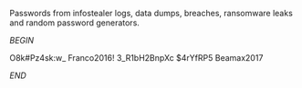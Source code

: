 Passwords from infostealer logs, data dumps, breaches, ransomware leaks and random password generators.

*BEGIN*

O8k#Pz4sk:w_
Franco2016!
3_R1bH2BnpXc
$4rYfRP5
Beamax2017


*END*
